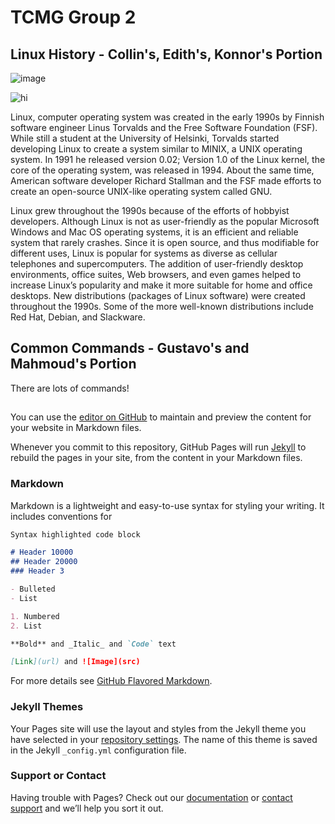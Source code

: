 # TCMG Group 2

## Linux History - **Collin's**, Edith's, Konnor's Portion
![image](https://www.google.com/url?sa=i&url=https%3A%2F%2Fen.wikipedia.org%2Fwiki%2FTux_(mascot)&psig=AOvVaw3GXBVeTyzZAvrbq00MkTDG&ust=1631556837344000&source=images&cd=vfe&ved=0CAsQjRxqFwoTCLiRvoKF-vICFQAAAAAdAAAAABAD)

<img src="Lab2/penguin.jpg" alt="hi" class="inline"/>

Linux, computer operating system was created in the early 1990s by Finnish software engineer Linus Torvalds and the Free Software Foundation (FSF). While still a student at the University of Helsinki, Torvalds started developing Linux to create a system similar to MINIX, a UNIX operating system. In 1991 he released version 0.02; Version 1.0 of the Linux kernel, the core of the operating system, was released in 1994. About the same time, American software developer Richard Stallman and the FSF made efforts to create an open-source UNIX-like operating system called GNU.

Linux grew throughout the 1990s because of the efforts of hobbyist developers. Although Linux is not as user-friendly as the popular Microsoft Windows and Mac OS operating systems, it is an efficient and reliable system that rarely crashes. Since it is open source, and thus modifiable for different uses, Linux is popular for systems as diverse as cellular telephones and supercomputers. The addition of user-friendly desktop environments, office suites, Web browsers, and even games helped to increase Linux’s popularity and make it more suitable for home and office desktops. New distributions (packages of Linux software) were created throughout the 1990s. Some of the more well-known distributions include Red Hat, Debian, and Slackware.

## Common Commands - Gustavo's and Mahmoud's Portion

There are lots of commands!

## 

You can use the [editor on GitHub](https://github.com/Collinchristian70/Lab2/edit/gh-pages/index.md) to maintain and preview the content for your website in Markdown files.

Whenever you commit to this repository, GitHub Pages will run [Jekyll](https://jekyllrb.com/) to rebuild the pages in your site, from the content in your Markdown files.

### Markdown

Markdown is a lightweight and easy-to-use syntax for styling your writing. It includes conventions for

```markdown
Syntax highlighted code block

# Header 10000
## Header 20000
### Header 3

- Bulleted
- List

1. Numbered
2. List

**Bold** and _Italic_ and `Code` text

[Link](url) and ![Image](src)
```

For more details see [GitHub Flavored Markdown](https://guides.github.com/features/mastering-markdown/).

### Jekyll Themes

Your Pages site will use the layout and styles from the Jekyll theme you have selected in your [repository settings](https://github.com/Collinchristian70/Lab2/settings/pages). The name of this theme is saved in the Jekyll `_config.yml` configuration file.

### Support or Contact

Having trouble with Pages? Check out our [documentation](https://docs.github.com/categories/github-pages-basics/) or [contact support](https://support.github.com/contact) and we’ll help you sort it out.
